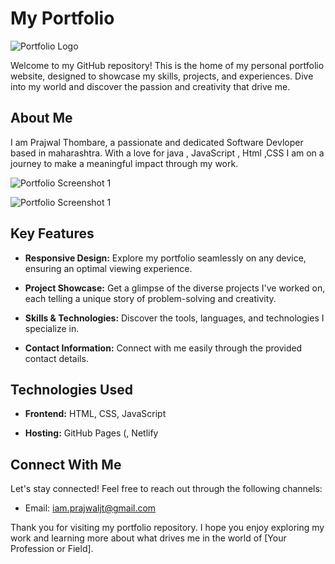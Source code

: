# My Portfolio

![Portfolio Logo](https://img.freepik.com/premium-vector/portfolio-word-with-pencil-instead-letter-i-art-design-gallery-concept-vector-conceptual-creative-logo-poster-made-with-special-font_570429-20468.jpg?w=200)

Welcome to my GitHub repository! This is the home of my personal portfolio website, designed to showcase my skills, projects, and experiences. Dive into my world and discover the passion and creativity that drive me.

## About Me

I am Prajwal Thombare, a passionate and dedicated Software Devloper based in maharashtra. With a love for java , JavaScript , Html ,CSS  I am on a journey to make a meaningful impact through my work.

![Portfolio Screenshot 1]( https://drive.google.com/uc?export=view&id=1tb8_8no5hS_FDM2bKH6iSTibqqYn5G1C)

![Portfolio Screenshot 1]( https://drive.google.com/uc?export=view&id=1k_EwY7NQSXV9z6tEw1SCKfRkRPihGW4V)

## Key Features

- **Responsive Design:** Explore my portfolio seamlessly on any device, ensuring an optimal viewing experience.

- **Project Showcase:** Get a glimpse of the diverse projects I've worked on, each telling a unique story of problem-solving and creativity.

- **Skills & Technologies:** Discover the tools, languages, and technologies I specialize in.

- **Contact Information:** Connect with me easily through the provided contact details.


## Technologies Used

- **Frontend:** HTML, CSS, JavaScript

- **Hosting:** GitHub Pages (, Netlify

## Connect With Me

Let's stay connected! Feel free to reach out through the following channels:

- Email: [iam.prajwaljt@gmail.com](mailto:iam.prajwaljt@gmail.com)


Thank you for visiting my portfolio repository. I hope you enjoy exploring my work and learning more about what drives me in the world of [Your Profession or Field].


